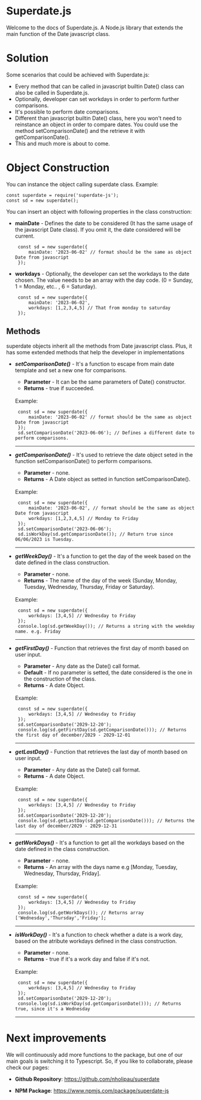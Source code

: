 # Superdate.js

Welcome to the docs of Superdate.js. A Node.js library that extends the main function of the Date javascript class.

# Solution

Some scenarios that could be achieved with Superdate.js:
- Every method that can be called in javascript builtin Date() class can also be called in Superdate.js.
- Optionally, developer can set workdays in order to perform further comparisons.
- It's possible to perform date comparisons.
- Different than javascript builtin Date() class, here you won't need to reinstance an object in order to compare dates. You could use the method setComparisonDate() and the retrieve it with getComparisonDate().
- This and much more is about to come.

# Object Construction

You can instance the object calling superdate class.
Example:

    const superdate = require('superdate-js');
	const sd = new superdate();

You can insert an object with following properties in the class construction:

- **mainDate** - Defines the date to be considered (It has the same usage of the javascript Date class). If you omit it, the date considered will be current.

       const sd = new superdate({
	       mainDate: '2023-06-02' // format should be the same as object Date from javascript
       });

- **workdays** - Optionally, the developer can set the workdays to the date chosen. The value needs to be an array with the day code. (0 = Sunday, 1 = Monday, etc.. , 6 = Saturday).

       const sd = new superdate({
	       mainDate: '2023-06-02',
	       workdays: [1,2,3,4,5] // That from monday to saturday
       });

## Methods

superdate objects inherit all the methods from Date javascript class. Plus, it has some extended methods that help the developer in implementations

- ***setComparisonDate()*** - It's a function to escape from main date template and set a new one for comparisons.
	- **Parameter** - It can be the same parameters of Date() constructor.
	- **Returns** - true if succeeded.
	<br>
		Example:

       const sd = new superdate({
	       mainDate: '2023-06-02' // format should be the same as object Date from javascript
       });
       sd.setComparisonDate('2023-06-06'); // Defines a different date to perform comparisons.
	<hr>
- ***getComparisonDate()*** - It's used to retrieve the date object seted in the function setComparisonDate() to perform comparisons.
	- **Parameter** - none.
	- **Returns** - A Date object as setted in function setComparisonDate().
	<br>
		Example:

       const sd = new superdate({
	       mainDate: '2023-06-02', // format should be the same as object Date from javascript
		   workdays: [1,2,3,4,5] // Monday to Friday 
       });
       sd.setComparisonDate('2023-06-06');
	   sd.isWorkDay(sd.getComparisonDate()); // Return true since 06/06/2023 is Tuesday.
	<hr>
- ***getWeekDay()*** - It's a function to get the day of the week based on the date defined in the class construction.
	- **Parameter** - none.
	- **Returns** - The name of the day of the week (Sunday, Monday, Tuesday, Wednesday, Thursday, Friday or Saturday).
	<br>
		Example:

       const sd = new superdate({
		   workdays: [3,4,5] // Wednesday to Friday 
       });
	   console.log(sd.getWeekDay()); // Returns a string with the weekday name. e.g. Friday
	<hr>
- ***getFirstDay()*** - Function that retrieves the first day of month based on user input.
	- **Parameter** - Any date as the Date() call format.
	- **Default** - If no parameter is setted, the date considered is the one in the construction of the class.
	- **Returns** - A date Object.
	<br>
		Example:

       const sd = new superdate({
		   workdays: [3,4,5] // Wednesday to Friday 
       });
	   sd.setComparisonDate('2029-12-20');
	   console.log(sd.getFirstDay(sd.getComparisonDate())); // Returns the first day of december/2029 - 2029-12-01
	<hr>
- ***getLastDay()*** - Function that retrieves the last day of month based on user input.
	- **Parameter** - Any date as the Date() call format.
	- **Returns** - A date Object.
	<br>
		Example:

       const sd = new superdate({
		   workdays: [3,4,5] // Wednesday to Friday 
       });
	   sd.setComparisonDate('2029-12-20');
	   console.log(sd.getLastDay(sd.getComparisonDate())); // Returns the last day of december/2029 - 2029-12-31
	<hr>
- ***getWorkDays()*** - It's a function to get all the workdays based on the date defined in the class construction.
	- **Parameter** - none.
	- **Returns** - An array with the days name e.g [Monday, Tuesday, Wednesday, Thursday, Friday].
	<br>
		Example:

       const sd = new superdate({
		   workdays: [3,4,5] // Wednesday to Friday 
       });
	   console.log(sd.getWorkDays()); // Returns array ['Wednesday','Thursday','Friday'];
	<hr>
- ***isWorkDay()*** - It's a function to check whether a date is a work day, based on the atribute workdays defined in the class construction.
	- **Parameter** - none.
	- **Returns** - true if it's a work day and false if it's not.
	<br>
		Example:

       const sd = new superdate({
		   workdays: [3,4,5] // Wednesday to Friday 
       });
	   sd.setComparisonDate('2029-12-20');
	   console.log(sd.isWorkDay(sd.getComparisonDate())); // Returns true, since it's a Wednesday
	<hr>

# Next improvements
We will continuously add more functions to the package, but one of our main goals is switching it to Typescript. So, if you like to collaborate, please check our pages: 

- **Github Repository**:
https://github.com/nholipau/superdate

- **NPM Package**:
https://www.npmjs.com/package/superdate-js